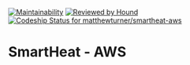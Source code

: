 [![Maintainability](https://api.codeclimate.com/v1/badges/22a5d7c2977f03e8a72e/maintainability)](https://codeclimate.com/github/matthewturner/smartheat-aws/maintainability) [![Reviewed by Hound](https://img.shields.io/badge/Reviewed_by-Hound-8E64B0.svg)](https://houndci.com) [![Codeship Status for matthewturner/smartheat-aws](https://app.codeship.com/projects/856df240-e07b-0137-b700-5a25ac1d7a35/status?branch=master)](https://app.codeship.com/projects/372428)

# SmartHeat - AWS
